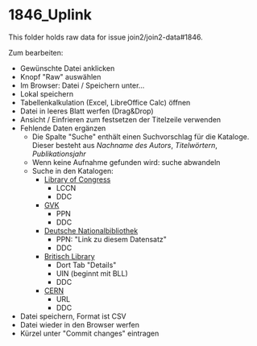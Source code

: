 <meta http-equiv='Content-Type' content='text/html; charset=utf-8' />

1846_Uplink
===========

This folder holds raw data for issue join2/join2-data#1846.

Zum bearbeiten:

- Gewünschte Datei anklicken
- Knopf "Raw" auswählen
- Im Browser: Datei / Speichern unter...
- Lokal speichern
- Tabellenkalkulation (Excel, LibreOffice Calc) öffnen
- Datei in leeres Blatt werfen (Drag&Drop)
- Ansicht / Einfrieren zum festsetzen der Titelzeile verwenden
- Fehlende Daten ergänzen
  - Die Spalte "Suche" enthält einen Suchvorschlag für die Kataloge. Dieser
    besteht aus _Nachname des Autors_, _Titelwörtern_, _Publikationsjahr_
  - Wenn keine Aufnahme gefunden wird: suche abwandeln
  - Suche in den Katalogen:
    - [Library of Congress](https://catalog.loc.gov/index.html)
      - LCCN
      - DDC
    - [GVK](http://gso.gbv.de/DB=2.1/)
      - PPN
      - DDC
    - [Deutsche Nationalbibliothek](https://portal.dnb.de/opac.htm)
      - PPN: "Link zu diesem Datensatz"
      - DDC
    - [Britisch Library](http://explore.bl.uk)
      - Dort Tab "Details"
      - UIN (beginnt mit BLL)
      - DDC
    - [CERN](http://cds.cern.ch/)
      - URL
      - DDC
- Datei speichern, Format ist CSV
- Datei wieder in den Browser werfen
- Kürzel unter "Commit changes" eintragen

<!-- vim: spell spelllang=en_gb
-->

